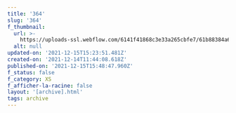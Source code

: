 ```yaml
---
title: '364'
slug: '364'
f_thumbnail:
  url: >-
    https://uploads-ssl.webflow.com/6141f41868c3e33a265cbfe7/61b88384a6f539155e358dbb_364.jpg
  alt: null
updated-on: '2021-12-15T15:23:51.481Z'
created-on: '2021-12-14T11:44:08.618Z'
published-on: '2021-12-15T15:48:47.960Z'
f_status: false
f_category: XS
f_afficher-la-racine: false
layout: '[archive].html'
tags: archive
---
```



